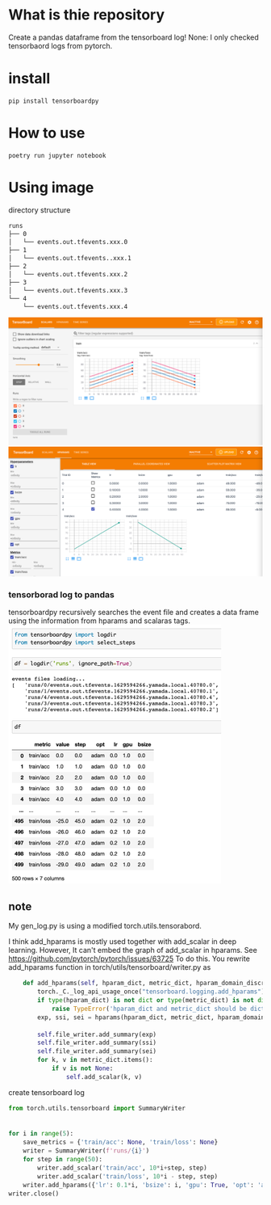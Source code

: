 
# What is thie repository
Create a pandas dataframe from the tensorboard log!
None: I only checked tensorbaord logs from pytorch.



# install 

```
pip install tensorboardpy
```

# How to use

```
poetry run jupyter notebook
```
# Using image

directory structure
```
runs
├── 0
│   └── events.out.tfevents.xxx.0
├── 1
│   └── events.out.tfevents..xxx.1
├── 2
│   └── events.out.tfevents.xxx.2
├── 3
│   └── events.out.tfevents.xxx.3
└── 4
    └── events.out.tfevents.xxx.4
```
![image](./contents/scalars.png)
![image](./contents/hparams.png)

### tensorborad log to pandas
tensorboardpy recursively searches the event file and creates a data frame using the information from hparams and scalaras tags.
<img src="./contents/usage.png" alt="image" style="zoom:50%;" />

## note
My gen_log.py is using a modified torch.utils.tensorabord.

I think add_hparams is mostly used together with add_scalar in deep learning. However, It can't embed the graph of add_scalar in hparams.
See https://github.com/pytorch/pytorch/issues/63725
To do this.
You rewrite add_hparams function in torch/utils/tensorboard/writer.py as

```python
    def add_hparams(self, hparam_dict, metric_dict, hparam_domain_discrete=None, run_name=None):
        torch._C._log_api_usage_once("tensorboard.logging.add_hparams")
        if type(hparam_dict) is not dict or type(metric_dict) is not dict:
            raise TypeError('hparam_dict and metric_dict should be dictionary.')
        exp, ssi, sei = hparams(hparam_dict, metric_dict, hparam_domain_discrete)

        self.file_writer.add_summary(exp)
        self.file_writer.add_summary(ssi)
        self.file_writer.add_summary(sei)
        for k, v in metric_dict.items():
            if v is not None:
                self.add_scalar(k, v)
```

create tensorboard log

```python
from torch.utils.tensorboard import SummaryWriter


for i in range(5):
    save_metrics = {'train/acc': None, 'train/loss': None}
    writer = SummaryWriter(f'runs/{i}')
    for step in range(50):
        writer.add_scalar('train/acc', 10*i+step, step)
        writer.add_scalar('train/loss', 10*i - step, step)
    writer.add_hparams({'lr': 0.1*i, 'bsize': i, 'gpu': True, 'opt': 'adam'}, save_metrics)
writer.close()
```



